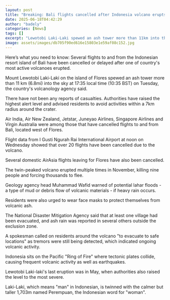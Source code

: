 ```yaml
---
layout: post
title: "Breaking: Bali flights cancelled after Indonesia volcano erupts"
date: 2025-06-18T04:42:29
author: "badely"
categories: [News]
tags: []
excerpt: "Lewotobi Laki-Laki spewed an ash tower more than 11km into the air on Tuesday."
image: assets/images/db705f90ed616e15803e1e59af08c152.jpg
---
```


Here’s what you need to know: Several flights to and from the Indonesian resort island of Bali have been cancelled or delayed after one of country's most active volcanoes erupted.

Mount Lewotobi Laki-Laki on the island of Flores spewed an ash tower more than 11 km (6.8mi) into the sky at 17:35 local time (10:35 BST) on Tuesday, the country's volcanology agency said.

There have not been any reports of casualties. Authorities have raised the highest alert level and advised residents to avoid activities within a 7km radius around the crater.

Air India, Air New Zealand, Jetstar, Juneyao Airlines, Singapore Airlines and Virgin Australia were among those that have cancelled flights to and from Bali, located west of Flores.

Flight data from I Gusti Ngurah Rai International Airport at noon on Wednesday showed that over 20 flights have been cancelled due to the volcano.

Several domestic AirAsia flights leaving for Flores have also been cancelled. 

The twin-peaked volcano erupted multiple times in November, killing nine people and forcing thousands to flee. 

Geology agency head Muhammad Wafid warned of potential lahar floods - a type of mud or debris flow of volcanic materials - if heavy rain occurs.

Residents were also urged to wear face masks to protect themselves from volcanic ash.

The National Disaster Mitigation Agency said that at least one village had been evacuated, and ash rain was reported in several others outside the exclusion zone.

A spokesman called on residents around the volcano "to evacuate to safe locations" as tremors were still being detected, which indicated ongoing volcanic activity.

Indonesia sits on the Pacific "Ring of Fire" where tectonic plates collide, causing frequent volcanic activity as well as earthquakes.

Lewotobi Laki-laki's last eruption was in May, when authorities also raised the level to the most severe.

Laki-Laki, which means "man" in Indonesian, is twinned with the calmer but taller 1,703m named Perempuan, the Indonesian word for "woman".

